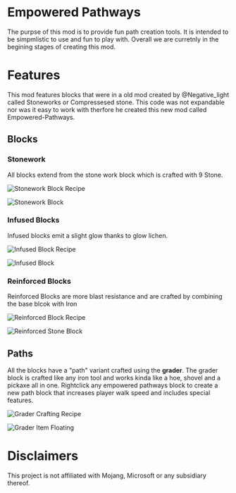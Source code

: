# Empowered Pathways

The purpse of this mod is to  provide fun path creation tools. It is intended to be simpmlistic to use and fun to play with.
Overall we are curretnly in the begining stages of creating this mod.

# Features

This mod features blocks that were in a old mod created by @Negative_light called Stoneworks or Compressesed stone.
This code was not expandable nor was it easy to work with therfore he created this new mod called Empowered-Pathways.

## Blocks

### Stonework
All blocks extend from the stone work block which is crafted with 9 Stone.

![Stonework Block Recipe](/assets/crafting/stoneworkblock.png)

![Stonework Block](/assets/blocks/stoneworkblock.png)

### Infused Blocks
Infused blocks emit a slight glow thanks to glow lichen. 

![Infused Block Recipe](/assets/crafting/infused_stoneworkblock.png)

![Infused Block](/assets/blocks/infused_stoneworkblock.png)

### Reinforced Blocks
Reinforced Blocks are more blast resistance and are crafted by combining the base blcok with Iron

![Reinforced Block Recipe](/assets/crafting/reinforced_stoneworkblock.png)

![Reinforced Stone Block](/assets/blocks/reinforced_stoneworkblock.png)

## Paths

All the blocks have a "path" variant crafted using the **grader**. 
The grader block is crafted like any iron tool and works kinda like a hoe, shovel and a pickaxe all in one.
Rightclick any empowered pathways block to create a new path block that increases player walk speed and includes special features.

![Grader Crafting Recipe](/assets/crafting/grader.png)

![Grader Item Floating](/assets/items/grader.png)


# Disclaimers 
This project is not affiliated with Mojang, Microsoft or any subsidiary thereof.
